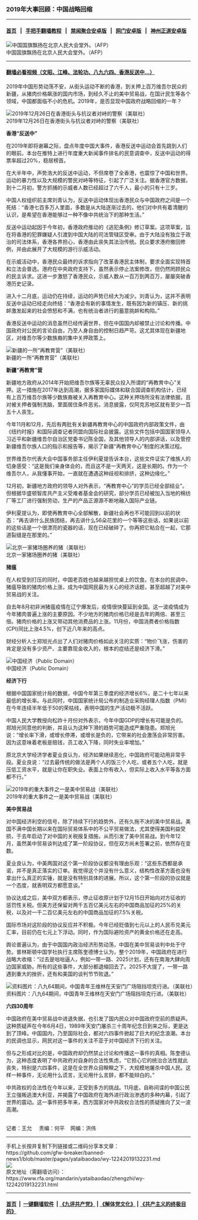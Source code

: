 ### 2019年大事回顾：中国战略回缩
------------------------

#### [首页](https://github.com/gfw-breaker/banned-news1/blob/master/README.md) &nbsp;&nbsp;|&nbsp;&nbsp; [手把手翻墙教程](https://github.com/gfw-breaker/guides/wiki) &nbsp;&nbsp;|&nbsp;&nbsp; [禁闻聚合安卓版](https://github.com/gfw-breaker/bn-android) &nbsp;&nbsp;|&nbsp;&nbsp; [网门安卓版](https://github.com/oGate2/oGate) &nbsp;&nbsp;|&nbsp;&nbsp; [神州正道安卓版](https://github.com/SzzdOgate/update) 



<div id="headerimg">
 <img alt="中国国旗飘扬在北京人民大会堂外。（AFP）" src="https://www.rfa.org/mandarin/yataibaodao/zhengzhi/wy-01112019100459.html/AFP-000_Hkg8014628.jpg/@@images/43125026-0415-4666-ab2a-763ec88a8cf9.jpeg" title="中国国旗飘扬在北京人民大会堂外。（AFP）"/>
 <div id="headerimgcontents">
  <div id="headerimgcaption">
   <span>
    中国国旗飘扬在北京人民大会堂外。（AFP）
   </span>
   <!-- zoomattribute -->
  </div>
  <!-- headerimgcaption -->
 </div>
 <!-- headerimagecontents -->
</div>

<hr/>


#### [翻墙必看视频（文昭、江峰、法轮功、八九六四、香港反送中...）](https://github.com/gfw-breaker/banned-news/blob/master/pages/link3.md)

<div id="storytext">
 <div>
  <div class="slot_header">
  </div>
 </div>
 <p>
  2019年中国形势动荡不安，从街头运动不断的香港，到关押上百万维吾尔民众的新疆，从猪肉价格飙涨的国内市场，到经久不止的美中贸易战，在国计民生等各个领域，中国都面临不小的危机。2019年，是否显现中国政府战略回缩的一年？
 </p>
 <p>
  <div class="image-inline captioned" style="width:680px;">
   <div style="width:680px;">
    <img alt="2019年12月26日在香港街头与抗议者对峙的警察（美联社）" src="https://www.rfa.org/mandarin/yataibaodao/zhengzhi/wy-12242019132231.html/yt1226z.jpg" title="2019年12月26日在香港街头与抗议者对峙的警察（美联社）"/>
   </div>
   <div class="image-caption">
    <span style="width:680px;">
     2019年12月26日在香港街头与抗议者对峙的警察（美联社）
    </span>
    <span class="copyright">
    </span>
   </div>
  </div>
 </p>
 <p>
  <b>
   香港“反送中”
  </b>
 </p>
 <p>
  在2019年即将谢幕之际，盘点年度中国大事件，香港反送中运动会首先跳到人们的眼前。本台在推特上进行年度重大新闻事件排名的民意调查中，反送中运动的得票率超过20%，稳居榜首。
 </p>
 <p>
  在大半年中，声势浩大的反送中运动，不但席卷了全香港，也震惊了中国和世界。运动的暴力性以及大规模的警民对峙等特征，引起了广泛关注。据香港官方数据，到十二月初，警方抓捕的示威者人数已经超过了六千人，最小的只有十三岁。
 </p>
 <p>
  中国人权组织前主席刘青认为，反送中运动体现出香港民众与中国政府之间是一个死结：“香港七百多万人里面，多数是从大陆逐渐过去的，他们对中共有着清醒的认识，是希望在香港能够过一种不像中共统治下的那种生活。”
 </p>
 <p>
 </p>
 <p>
 </p>
 <p>
  反送中运动起因于今年初，香港政府推动的《逃犯条例》修订草案。这项草案，旨在将香港的犯罪嫌疑人引渡到中国大陆的司法管辖区受审。由于大陆没有独立于政治的司法体系，香港各界担心，香港由此丧失其法治传统。民众要求港府撤回修例，并由此展开了大规模的游行示威活动。
 </p>
 <p>
  在示威活动中，香港民众最终的诉求指向了改革香港民主体制，要求全面实现特首和立法会普选。港府在中央政府支持下，虽然表示停止法案修改，但仍然罔顾民众的民主诉求。这进一步激怒了香港民众，示威人数从一百万到两百万，屡屡突破香港历史记录。
 </p>
 <p>
  进入十二月底，运动仍在持续，运动的声势已经大为减少。刘青认为，这并不表明反送中运动已经走向终结：“香港会有新的事情发生，既有因为新的镇压、新的挑衅激发起来的社会愤怒和不满，也有统治者进行的蓄意挑衅和构陷。”
 </p>
 <p>
  香港反送中运动的消息虽然已经传遍世界，但在中国国内却被禁止讨论和传播。中国政府对公民的言论自由，乃至人身自由的控制日趋严苛。这尤其体现在新疆地区，对维吾尔等少数族裔的集中关押政策上。
 </p>
 <p>
  <div class="image-inline captioned" style="width:622px;">
   <div style="width:622px;">
    <img alt="新疆的一所“再教育营”（美联社）" src="https://www.rfa.org/mandarin/yataibaodao/zhengzhi/wy-12242019132231.html/yt1226q.jpg" title="新疆的一所“再教育营”（美联社）"/>
   </div>
   <div class="image-caption">
    <span style="width:622px;">
     新疆的一所“再教育营”（美联社）
    </span>
    <span class="copyright">
    </span>
   </div>
  </div>
 </p>
 <p>
  <b>
   新疆“再教育”营
  </b>
 </p>
 <p>
  新疆地方政府从2014年开始把维吾尔族等无辜民众投入所谓的“再教育中心”关押。这一措施在2017年达到高潮，据多家国际媒体和联合国调查机构估计，已经有上百万维吾尔族等少数族裔被关入再教育中心。这种关押场所没有法律依据，且对被关押者强制洗脑，里面居住条件恶劣。消息披露，仅阿克苏地区就有至少一百五十人丧生。
 </p>
 <p>
  今年11月和12月，先后有两批有关新疆再教育中心的中国政府内部政策文件，由《纽约时报》和国际调查记者同盟向国际社会披露。这些文件包括中国国家领导人习近平和新疆维吾尔自治区党委书记陈全国，及其他领导人的内部讲话，以及管控新疆维吾尔族人口的指示和报告等，揭示了新疆“再教育中心”制度的决策过程。
 </p>
 <p>
  世界维吾尔代表大会中国事务部主任伊利夏提告诉本台，这些文件证实了维族人的切身感受：“这是我们亲身体会的，而且这不是一天两天，这是长期的。作为一个维吾尔人，从我懂事开始，一直就在遭遇这种歧视和排挤，这种边缘化。”
 </p>
 <p>
  12月初，新疆地方政府的领导人对外表示，“再教育中心”的学员已经全部结业”。但根据华盛顿智库共产主义受难者基金会的研究，部分学员已经被加入当地的棉纺厂等工厂进行强制劳动，生产的产品正源源不断地融入国际产业链。
 </p>
 <p>
  伊利夏提认为，即使再教育中心全部解散，新疆社会再也不可能回到以前的状态：“再去讲什么民族团结，再去讲什么56朵花里的一个等等这些话，如果说以前的这些话是一个很漂亮的瓷器的话，现在已经破碎了。你再把它粘合在一起，它那道裂缝是在那里的。”
 </p>
 <p>
  <div class="image-inline captioned" style="width:622px;">
   <div style="width:622px;">
    <img alt="北京一家猪场圈养的猪（美联社）" src="https://www.rfa.org/mandarin/yataibaodao/zhengzhi/wy-12242019132231.html/yt1226r.jpg" title="北京一家猪场圈养的猪（美联社）"/>
   </div>
   <div class="image-caption">
    <span style="width:622px;">
     北京一家猪场圈养的猪（美联社）
    </span>
    <span class="copyright">
    </span>
   </div>
  </div>
 </p>
 <p>
  <b>
   猪瘟
  </b>
 </p>
 <p>
  在人权受到打压的同时，中国老百姓也越来越担忧桌上的饮食。在本台的民调中，猪瘟导致的猪肉价格上涨，成为中国网民最为关心的经济话题，甚至超越了对美中贸易战的关注。
 </p>
 <p>
  自去年8月初非洲猪瘟疫情在辽宁爆发后，疫情很快蔓延到全国。这一波疫情成为今年猪肉普遍上涨的主要原因。不少地方的猪肉价格已经是去年的两倍、甚至三倍。猪肉价格的上涨又带动其他消费品的上涨。11月份，中国消费者价格指数(CPI)同比上涨4.5%，创下近八年来的高点。
 </p>
 <p>
  财经分析人士郑旭光点出了人们对猪肉价格如此关注的实质：“物价飞涨，伤害的肯定是没有多少资产、主要靠现金收入的，根本的症结还是经济下滑。”
 </p>
 <p>
  <div class="image-inline captioned" style="width:622px;">
   <div style="width:622px;">
    <img alt="中国经济（Public Domain）" src="https://www.rfa.org/mandarin/yataibaodao/zhengzhi/wy-12242019132231.html/yt1226s.jpg" title="中国经济（Public Domain）"/>
   </div>
   <div class="image-caption">
    <span style="width:622px;">
     中国经济（Public Domain）
    </span>
    <span class="copyright">
    </span>
   </div>
  </div>
 </p>
 <p>
  <b>
   经济下行
  </b>
 </p>
 <p>
  根据中国国家统计局的数据，中国今年第三季度的经济增长6%，是二十七年以来最低的增长率。与此同时，中国国家统计局公布的制造业采购经理人指数（PMI）在今年连续半年低于50的荣枯线，表明中国的生产活动极不活跃。
 </p>
 <p>
  中国人民大学教授向松祚十月份对外表示，今年中国GDP的增长有可能是负的。郑旭光同意他的判断，并且认为这种下滑的趋势可能造成严重隐患。郑旭光说：“增长率下滑，或增长停滞，或增长是负的，它带来的社会激荡会非常厉害。因为这意味着老板是赔钱，员工收入下降，同时失业率增加。”
 </p>
 <p>
  原北京大学经济学者夏业良认为，经济如果继续恶化，中国政府可能动用非常手段。夏业良说：“过去最传统的做法是两个人的饭三个人吃，或者五个人吃，就是压低工资水平，就是让你在职失业。表面上你有收入，但实际上收入水平等各方面都不行。”
 </p>
 <p>
  <div class="image-inline captioned" style="width:622px;">
   <div style="width:622px;">
    <img alt="2019年的重大事件之一是美中贸易战（美联社）" src="https://www.rfa.org/mandarin/yataibaodao/zhengzhi/wy-12242019132231.html/yt1226m.jpg" title="2019年的重大事件之一是美中贸易战（美联社）"/>
   </div>
   <div class="image-caption">
    <span style="width:622px;">
     2019年的重大事件之一是美中贸易战（美联社）
    </span>
    <span class="copyright">
    </span>
   </div>
  </div>
 </p>
 <p>
  <b>
   美中贸易战
  </b>
 </p>
 <p>
  对中国经济利空的信号，除了持续下行的趋势外，还有久拖不决的美中贸易战。美国不满中国长期以来在国际贸易体系中的不公平贸易做法，尤其使得美国利益受损，于去年启动了对中国的关税报复措施，从而引发了美中贸易战。到今年12月，虽然美中贸易谈判达成了第一阶段协议，但在双方尚未签署之前，依然存在变数。
 </p>
 <p>
  夏业良认为，中美两国对这个第一阶段协议都没有理由乐观：“这些东西都是承诺，并不是真正落实的订单。我觉得这个并没有什么意义，结构性改革方面也没有拿出什么真正的实锤，就是没有特别具体的进展。所以，这个第一阶段的协议就是一个态度，就表明双方都愿意谈。”
 </p>
 <p>
  协议达成之后，美中双方都表示，停止征收原计划于12月15日开始向对方征收的惩罚性关税。但美方还保留对两千五百亿美元左右的中国商品加征的25%的关税，以及对一千二百亿美元左右的中国商品加征的7.5%关税。
 </p>
 <p>
  国际市场对这阶段的协议反应并不积极。今年已经贬值到七元以上的人民币兑美元汇率，目前仍在七元上下浮动。同时，作为国际避险资产的黄金价格还在走高。
 </p>
 <p>
  舆论普遍认为，由于中国国内政治经济形势动荡，中国在美中贸易谈判中处于守势。普林斯顿中国学社执行主席陈奎德博士认为，整个2019年，中国政府在进行战略大收缩：“过去是咄咄逼人，例如一带一路、2025计划，还有在南海大肆向周边国家威胁。所有的这些事件，大部分都退缩回去了。2025不大提了，一带一路遇到重大的挫折，还有和美国的谈判节节败退。”
 </p>
 <p>
  <div class="image-inline captioned" style="width:622px;">
   <div style="width:622px;">
    <img alt="资料图片：八九64期间，中国青年王维林在天安门广场阻挡坦克行进。（美联社）" src="https://www.rfa.org/mandarin/yataibaodao/zhengzhi/wy-12242019132231.html/wy527g.jpg" title="资料图片：八九64期间，中国青年王维林在天安门广场阻挡坦克行进。（美联社）"/>
   </div>
   <div class="image-caption">
    <span style="width:622px;">
     资料图片：八九64期间，中国青年王维林在天安门广场阻挡坦克行进。（美联社）
    </span>
    <span class="copyright">
    </span>
   </div>
  </div>
 </p>
 <p>
  <b>
   六四30周年
  </b>
 </p>
 <p>
  中国政府在美中贸易战中进退失据，也引发了国内民众对中国政府空前的质疑声。这种质疑声在今年6月4日，1989年天安门屠杀三十周年纪念日到来之际，更是达到了顶峰。中国国内，乃至国际社会，都对六四事件掀起了巨大的纪念浪潮。本台的民调也显示，网民对这一事件的关注不亚于对中国经济下行的关注。
 </p>
 <p>
  但与之形成对比的是，中国政府却仍然禁止讨论和传播这一事件的真相。陈奎德认为，这种态度表明了中共政府对自身的合法性焦虑，“它担心它的统治合法性就此丧失，特别是六四事件，这是在全世界众目睽睽之下，大规模地屠杀中国人民。这样一种事件，无论用什么谎言，无论用什么言辞，都不能辩白的。”
 </p>
 <p>
  中共政权的合法性在今年以来，正受到多方的挑战。11月底，自称间谍的中国公民王立强叛逃澳大利亚，并揭露了中国政府在海外进行政治渗透的多种内幕，引起了世界的震动。这一事件把多年来，西方国家对中共政权合法性的质疑推向了又一波高潮。
 </p>
 <p>
  <br/>
  记者：王允     责编：何平    网编：洪伟
 </p>
</div>

<hr/>
手机上长按并复制下列链接或二维码分享本文章：<br/>
https://github.com/gfw-breaker/banned-news1/blob/master/pages/yataibaodao/wy-12242019132231.md <br/>
<a href='https://github.com/gfw-breaker/banned-news1/blob/master/pages/yataibaodao/wy-12242019132231.md'><img src='https://github.com/gfw-breaker/banned-news1/blob/master/pages/yataibaodao/wy-12242019132231.md.png'/></a> <br/>
原文地址（需翻墙访问）：https://www.rfa.org/mandarin/yataibaodao/zhengzhi/wy-12242019132231.html


------------------------
#### [首页](https://github.com/gfw-breaker/banned-news1/blob/master/README.md) &nbsp;|&nbsp; [一键翻墙软件](https://github.com/gfw-breaker/nogfw/blob/master/README.md) &nbsp;| [《九评共产党》](https://github.com/gfw-breaker/9ping.md/blob/master/README.md#九评之一评共产党是什么) | [《解体党文化》](https://github.com/gfw-breaker/jtdwh.md/blob/master/README.md) | [《共产主义的终极目的》](https://github.com/gfw-breaker/gczydzjmd.md/blob/master/README.md)


<img src='http://gfw-breaker.win/banned-news/pages/yataibaodao/wy-12242019132231.md' width='0px' height='0px'/>